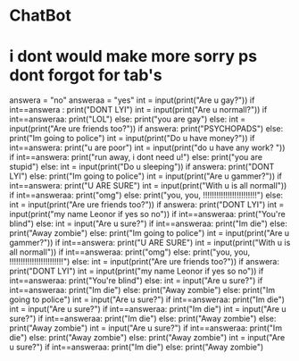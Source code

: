 # ChatBot
# i dont would make more sorry ps dont forgot for tab's
answera = "no"
answeraa = "yes"
int = input(print("Are u gay?"))
if  int==answera :
    print("DONT LYI")
    int = input(print("Are u normall?"))
    if int==answeraa:
        print("LOL")
    else:
        print("you are gay")
else:
    int = input(print("Are ure friends too?"))
    if answera:
        print("PSYCHOPADS")
    else:
        print("Im going to police")
int = input(print("Do u have money?"))
if  int==answera:
    print("u are poor")
    int = input(print("do u have any work? "))
    if int==answera:
        print("run away, i dont need u!")
    else:
        print("you are stupid")
else:
    int = input(print("Do u sleeping"))
    if answera:
        print("DONT LYI")
    else:
        print("Im going to police")
int = input(print("Are u gammer?"))
if  int==answera:
    print("U ARE SURE")
    int = input(print("With u is all normall"))
    if int==answeraa:
        print("omg")
    else:
        print("you, you, !!!!!!!!!!!!!!!!!!!!!!!!")
else:
    int = input(print("Are ure friends too?"))
    if answera:
        print("DONT LYI")
        int = input(print("my name Leonor if yes so no"))
        if int==answeraa:
            print("You're blind")
        else:
            int = input("Are u sure?")
            if int==answeraa:
                print("Im die")
            else:
                print("Away zombie")
    else:
        print("Im going to police")
int = input(print("Are u gammer?"))
if  int==answera:
    print("U ARE SURE")
    int = input(print("With u is all normall"))
    if int==answeraa:
        print("omg")
    else:
        print("you, you, !!!!!!!!!!!!!!!!!!!!!!!!")
else:
    int = input(print("Are ure friends too?"))
    if answera:
        print("DONT LYI")
        int = input(print("my name Leonor if yes so no"))
        if int==answeraa:
            print("You're blind")
        else:
            int = input("Are u sure?")
            if int==answeraa:
                print("Im die")
            else:
                print("Away zombie")
    else:
        print("Im going to police")
        int = input("Are u sure?")
        if int==answeraa:
                print("Im die")
                int = input("Are u sure?")
                if int==answeraa:
                    print("Im die")
                    int = input("Are u sure?")
                    if int==answeraa:
                        print("Im die")
                    else:
                        print("Away zombie")
                else:
                    print("Away zombie")
                    int = input("Are u sure?")
                    if int==answeraa:
                        print("Im die")
                    else:
                        print("Away zombie")
        else:
            print("Away zombie")
            int = input("Are u sure?")
        if int==answeraa:
                print("Im die")
        else:
            print("Away zombie")
